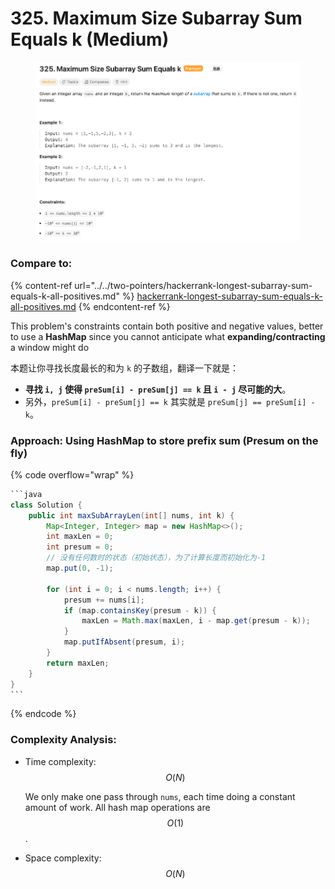 # 325. Maximum Size Subarray Sum Equals k (Medium)

<figure><img src="../../../../.gitbook/assets/image (6) (1) (1) (1) (1) (1) (1) (1).png" alt=""><figcaption></figcaption></figure>

### Compare to:&#x20;

{% content-ref url="../../two-pointers/hackerrank-longest-subarray-sum-equals-k-all-positives.md" %}
[hackerrank-longest-subarray-sum-equals-k-all-positives.md](../../two-pointers/hackerrank-longest-subarray-sum-equals-k-all-positives.md)
{% endcontent-ref %}

This problem's constraints contain both positive and negative values, better to use a **HashMap** since you cannot anticipate what **expanding/contracting** a window might do

本题让你寻找长度最长的和为 `k` 的子数组，翻译一下就是：

* **寻找 `i, j` 使得 `preSum[i] - preSum[j] == k` 且 `i - j` 尽可能的大**。
* 另外，`preSum[i] - preSum[j] == k` 其实就是 `preSum[j] == preSum[i] - k`。

### Approach: Using HashMap to store prefix sum (Presum on the fly)

{% code overflow="wrap" %}
````java
```java
class Solution {
    public int maxSubArrayLen(int[] nums, int k) {
        Map<Integer, Integer> map = new HashMap<>();
        int maxLen = 0;
        int presum = 0;
        // 没有任何数时的状态（初始状态），为了计算长度而初始化为-1
        map.put(0, -1);

        for (int i = 0; i < nums.length; i++) {
            presum += nums[i];
            if (map.containsKey(presum - k)) {
                maxLen = Math.max(maxLen, i - map.get(presum - k));
            } 
            map.putIfAbsent(presum, i);   
        }
        return maxLen;
    }
}
```
````
{% endcode %}

### Complexity Analysis:

*   Time complexity: $$O(N)$$

    We only make one pass through `nums`, each time doing a constant amount of work. All hash map operations are $$O(1)$$.
* Space complexity: $$O(N)$$

